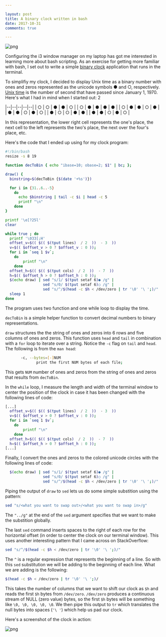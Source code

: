 ```yaml
---

layout: post
title: A binary clock written in bash
date: 2017-10-31
comments: true

---
```


![png](/static/binaryclock.png)

Configuring the i3 window manager on my laptop has got me interested in learning more about bash scripting. As an exercise for getting more familiar with bash, I set out to write a simple [binary clock](https://en.wikipedia.org/wiki/Binary_clock) application that runs in the terminal. 

To simplifiy my clock, I decided to display Unix time as a binary number with ones and zeros represented as the unicode symbols ● and ○, respectively. [Unix time](https://en.wikipedia.org/wiki/Unix_time) is the number of second that have passed since January 1, 1970. Here's what I had in mind when I started out: 2

|--|--|--|--|--|
|  ○  |  ○  |  ●  |  ●  |  ○  | 
|  ○  |  ●  |  ●  |  ●  |  ●  | 
|  ○  |  ●  |  ●  |  ○  |  ●  | 
|  ●  |  ●  |  ○  |  ●  |  ○  |
|  ●  |  ○  |  ○  |  ●  |  ●  |
|  ●  |  ●  |  ○  |  ●  |  ○  |

In this representation, the lower right cell represents the one's place, the next cell to the left represents the two's place, the next over the four's place, etc. 

Here's the code that I ended up using for my clock program: 

```bash
#!/bin/bash
resize -s 8 19

function decToBin { echo "ibase=10; obase=2; $1" | bc; };

draw() {
  binstring=$(decToBin {$(date '+%s')})

  for i in {31..6..-5}
    do
      echo $binstring | tail -c $i | head -c 5
      printf "\n"
    done
}

printf '\e[?25l'
clear 

while true ; do
  printf '\033[;H' 
  offset_v=$(( $(( $(tput lines)  / 2  ))  - 3  ))
  v=$(( $offset_v > 0 ? $offset_v : 0 )); 
  for i in `seq 1 $v`;
    do
        printf "\n"
    done
  offset_h=$(( $(( $(tput cols)  / 2  ))  - 7  ))
  h=$(( $offset_h > 0 ? $offset_h : 0 )); 
  $(echo draw) | sed "s/1/ $(tput setaf 6)● /g" | 
                 sed "s/0/ $(tput setaf 6)○ /g" |
                 sed "s/^/$(head -c $h < /dev/zero | tr '\0' '\ ';)/"
  sleep 1
done
```

The program uses two function and one while loop to display the time. 

`decToBin` is a simple helper function to convert decimal numbers to binary representations. 

`draw` structures the the string of ones and zeros into 6 rows and five columns of ones and zeros. This function uses `head` and `tail` in combination with a `for` loop to iterate over a string. Notice the `-c` flag on `tail` and `head`. The following is from the `man head`:

```bash
       -c, --bytes=[-]NUM
              print the first NUM bytes of each file;
```

This gets `NUM` number of ones and zeros from the string of ones and zeros that results from `decToBin`. 

In the `while` loop, I measure the length and width of the terminal window to center the position of the clock in case it has been changed with the following lines of code: 

```bash
[...]
  offset_v=$(( $(( $(tput lines)  / 2  ))  - 3  ))
  v=$(( $offset_v > 0 ? $offset_v : 0 )); 
  for i in `seq 1 $v`;
    do
        printf "\n"
    done
  offset_h=$(( $(( $(tput cols)  / 2  ))  - 7  ))
  h=$(( $offset_h > 0 ? $offset_h : 0 )); 
[...]
```

Finally, I convert the ones and zeros to the colored unicode circles with the following lines of code: 

```bash
  $(echo draw) | sed "s/1/ $(tput setaf 6)● /g" | 
                 sed "s/0/ $(tput setaf 6)○ /g" |
                 sed "s/^/$(head -c $h < /dev/zero | tr '\0' '\ ';)/"
```

Piping the output of `draw` to `sed` lets us do some simple substition using the pattern: 

```bash
sed "s/<what you want to swap out>/<what you want to swap in>/g" 
```

The `"../g"` at the end of the `sed` argument specifies that we want to make the substition globally. 

The last `sed` command inserts spaces to the right of each row for the horizontal offset (in order to center the clock on our terminal window). This uses another interesting pattern that I came across on StackOverflow: 

```bash
sed "s/^/$(head -c $h < /dev/zero | tr '\0' '\ ';)/"
```

The `^` is a regular expression that represents the beginning of a line. So with this `sed` substitution we will be adding to the beginning of each line. What we are adding is the following: 

```bash
$(head -c $h < /dev/zero | tr '\0' '\ ';)/
```

This takes the number of columns that we want to shift our clock as `$h` and reads the first `$h` bytes from `/dev/zero`. `/dev/zero` produces a continuous stream of NULL (zero value) bytes, so the first `$h` bytes will be something like `\0, \0, \0, \0, \0`. We then pipe this output to `tr` which translates the null bytes into spaces (`'\ '`) which help us pad our clock. 

Here's a screenshot of the clock in action: 

![png](/static/binaryclock.png)